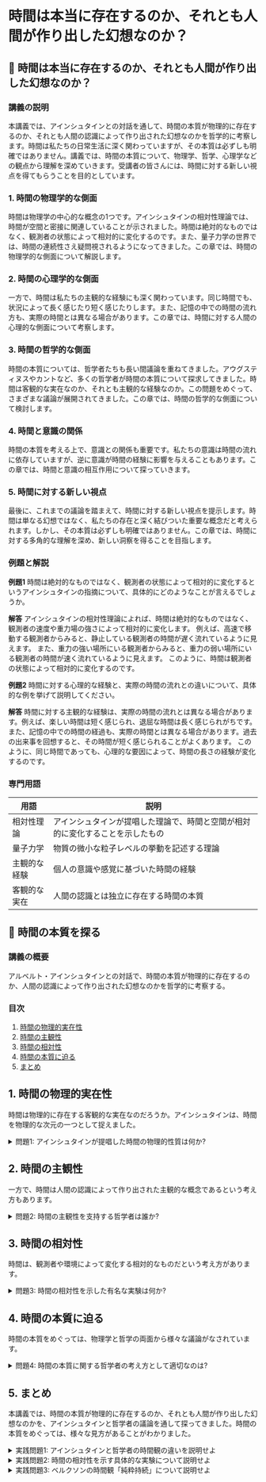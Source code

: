 # 時間は本当に存在するのか、それとも人間が作り出した幻想なのか？

## 📝 時間は本当に存在するのか、それとも人間が作り出した幻想なのか？

<a id="introduction"></a>
### 講義の説明

本講義では、アインシュタインとの対話を通して、時間の本質が物理的に存在するのか、それとも人間の認識によって作り出された幻想なのかを哲学的に考察します。時間は私たちの日常生活に深く関わっていますが、その本質は必ずしも明確ではありません。講義では、時間の本質について、物理学、哲学、心理学などの観点から理解を深めていきます。受講者の皆さんには、時間に対する新しい視点を得てもらうことを目的としています。

<a id="topic1"></a>
### 1. 時間の物理学的な側面

時間は物理学の中心的な概念の1つです。アインシュタインの相対性理論では、時間が空間と密接に関連していることが示されました。時間は絶対的なものではなく、観測者の状態によって相対的に変化するのです。また、量子力学の世界では、時間の連続性さえ疑問視されるようになってきました。この章では、時間の物理学的な側面について解説します。

<a id="topic2"></a>
### 2. 時間の心理学的な側面

一方で、時間は私たちの主観的な経験にも深く関わっています。同じ時間でも、状況によって長く感じたり短く感じたりします。また、記憶の中での時間の流れ方も、実際の時間とは異なる場合があります。この章では、時間に対する人間の心理的な側面について考察します。

<a id="topic3"></a>
### 3. 時間の哲学的な側面

時間の本質については、哲学者たちも長い間議論を重ねてきました。アウグスティヌスやカントなど、多くの哲学者が時間の本質について探求してきました。時間は客観的な実在なのか、それとも主観的な経験なのか。この問題をめぐって、さまざまな議論が展開されてきました。この章では、時間の哲学的な側面について検討します。

<a id="topic4"></a>
### 4. 時間と意識の関係

時間の本質を考える上で、意識との関係も重要です。私たちの意識は時間の流れに依存していますが、逆に意識が時間の経験に影響を与えることもあります。この章では、時間と意識の相互作用について探っていきます。

<a id="topic5"></a>
### 5. 時間に対する新しい視点

最後に、これまでの議論を踏まえて、時間に対する新しい視点を提示します。時間は単なる幻想ではなく、私たちの存在と深く結びついた重要な概念だと考えられます。しかし、その本質は必ずしも明確ではありません。この章では、時間に対する多角的な理解を深め、新しい洞察を得ることを目指します。

<a id="examples"></a>
### 例題と解説

**例題1**
時間は絶対的なものではなく、観測者の状態によって相対的に変化するというアインシュタインの指摘について、具体的にどのようなことが言えるでしょうか。

**解答**
アインシュタインの相対性理論によれば、時間は絶対的なものではなく、観測者の速度や重力場の強さによって相対的に変化します。
例えば、高速で移動する観測者からみると、静止している観測者の時間が遅く流れているように見えます。
また、重力の強い場所にいる観測者からみると、重力の弱い場所にいる観測者の時間が速く流れているように見えます。
このように、時間は観測者の状態によって相対的に変化するのです。

**例題2**
時間に対する心理的な経験と、実際の時間の流れとの違いについて、具体的な例を挙げて説明してください。

**解答**
時間に対する主観的な経験は、実際の時間の流れとは異なる場合があります。例えば、楽しい時間は短く感じられ、退屈な時間は長く感じられがちです。
また、記憶の中での時間の経過も、実際の時間とは異なる場合があります。過去の出来事を回想すると、その時間が短く感じられることがよくあります。
このように、同じ時間であっても、心理的な要因によって、時間の長さの経験が変化するのです。

<a id="glossary"></a>
### 専門用語

| 用語 | 説明 |
| --- | --- |
| 相対性理論 | アインシュタインが提唱した理論で、時間と空間が相対的に変化することを示したもの |
| 量子力学 | 物質の微小な粒子レベルの挙動を記述する理論 |
| 主観的な経験 | 個人の意識や感覚に基づいた時間の経験 |
| 客観的な実在 | 人間の認識とは独立に存在する時間の本質 |

## 📝 時間の本質を探る

<a id="introduction"></a>
### 講義の概要
アルベルト・アインシュタインとの対話で、時間の本質が物理的に存在するのか、人間の認識によって作り出された幻想なのかを哲学的に考察する。

### 目次
1. [時間の物理的実在性](#time-physical-reality)
2. [時間の主観性](#time-subjectivity)
3. [時間の相対性](#time-relativity)
4. [時間の本質に迫る](#time-essence)
5. [まとめ](#conclusion)

<a id="time-physical-reality"></a>
## 1. 時間の物理的実在性
時間は物理的に存在する客観的な実在なのだろうか。アインシュタインは、時間を物理的な次元の一つとして捉えました。

<details>
<summary>問題1: アインシュタインが提唱した時間の物理的性質は何か?</summary>

- a. 時間は絶対的で一様に流れる
- b. 時間は相対的で可変的である
- c. 時間は主観的な概念にすぎない
- d. 時間は物理的に存在しない

<details>
<summary>回答と解説</summary>

回答: b. 時間は相対的で可変的である

アインシュタインの相対性理論によれば、時間は観測者の速度や重力場によって変化する相対的な概念です。「時間は絶対的に一様に流れる」というニュートンの考えとは対照的です。
</details>
</details>

<a id="time-subjectivity"></a>
## 2. 時間の主観性
一方で、時間は人間の認識によって作り出された主観的な概念であるという考え方もあります。

<details>
<summary>問題2: 時間の主観性を支持する哲学者は誰か?</summary>

- a. ニュートン
- b. アインシュタイン
- c. ベルクソン
- d. デカルト

<details>
<summary>回答と解説</summary>

回答: c. ベルクソン

フランスの哲学者ベルクソンは、時間を純粋持続（デュレ）と呼び、時間は物理的な時計時間ではなく、人間の意識の中に存在する主観的な概念だと主張しました。
</details>
</details>

<a id="time-relativity"></a>
## 3. 時間の相対性
時間は、観測者や環境によって変化する相対的なものだという考え方があります。

<details>
<summary>問題3: 時間の相対性を示した有名な実験は何か?</summary>

- a. ミロシェフスキー実験
- b. ミクヘルソン・モーリー実験
- c. マイケルソン・モーリー実験
- d. ハーヴィー実験

<details>
<summary>回答と解説</summary>

回答: c. マイケルソン・モーリー実験

マイケルソンとモーリーが行った実験では、光の速度が一定であることが確認されました。これは、時間が観測者の速度によって変化するというアインシュタインの相対性理論を支持する結果でした。
</details>
</details>

<a id="time-essence"></a>
## 4. 時間の本質に迫る
時間の本質をめぐっては、物理学と哲学の両面から様々な議論がなされています。

<details>
<summary>問題4: 時間の本質に関する哲学者の考え方として適切なのは?</summary>

- a. 時間は物理的に存在する絶対的な実在
- b. 時間は観測者によって変化する相対的な概念
- c. 時間は人間の意識によって作り出された主観的なもの
- d. a, b, cのどれも適切ではない

<details>
<summary>回答と解説</summary>

回答: c. 時間は人間の意識によって作り出された主観的なもの

哲学者ベルクソンは、時間を「純粋持続」と呼び、時間は物理的な時計時間ではなく、人間の意識の中に存在する主観的な概念だと主張しました。これは、時間の本質が物理的な実在ではなく、人間の認識によって形成されるものだという考え方です。
</details>
</details>

<a id="conclusion"></a>
## 5. まとめ
本講義では、時間の本質が物理的に存在するのか、それとも人間が作り出した幻想なのかを、アインシュタインと哲学者の議論を通して探ってきました。時間の本質をめぐっては、様々な見方があることがわかりました。

<details>
<summary>実践問題1: アインシュタインと哲学者の時間観の違いを説明せよ</summary>

アインシュタインは、時間を物理的な次元の一つとして捉え、相対性理論によって時間が相対的で可変的であることを示しました。一方、哲学者のベルクソンは、時間を人間の意識の中に存在する主観的な概念であると考えていました。両者の時間観は、時間の本質をめぐる根本的な違いがあるといえます。
</details>

<details>
<summary>実践問題2: 時間の相対性を示す具体的な実験について説明せよ</summary>

マイケルソンとモーリーが行った実験では、光の速度が一定であることが確認されました。これは、時間が観測者の速度によって変化するというアインシュタインの相対性理論を支持する結果でした。光の速度が一定であれば、時間の長さも観測者によって相対的に変化することになります。この実験は、時間の相対性を示す代表的なものの一つです。
</details>

<details>
<summary>実践問題3: ベルクソンの時間観「純粋持続」について説明せよ</summary>

フランスの哲学者ベルクソンは、時間を「純粋持続」と呼び、時間は物理的な時計時間ではなく、人間の意識の中に存在する主観的な概念だと主張しました。ベルクソンによれば、時間は連続的な流れであり、一つ一つの瞬間が互いに浸透し合う質的な変化の過程です。この「純粋持続」という概念は、時間の本質が物理的な実在ではなく、人間の認識によって形成されるものだという考え方の代表例
